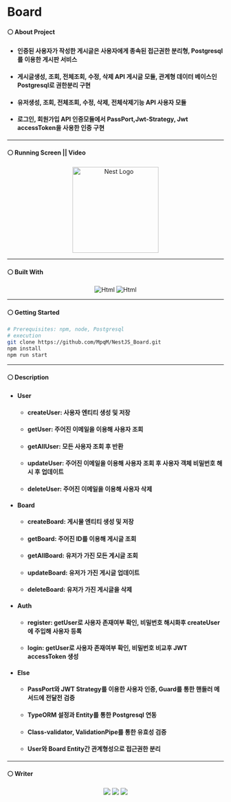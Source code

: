 # Board
#### ⚪ About Project
* #### 인증된 사용자가 작성한 게시글은 사용자에게 종속된 접근권한 분리형, Postgresql를 이용한 게시판 서비스
* #### 게시글생성, 조회, 전체조회, 수정, 삭제 API 게시글 모듈, 관계형 데이터 베이스인 Postgresql로 권한분리 구현
* #### 유저생성, 조회, 전체조회, 수정, 삭제, 전체삭제기능 API 사용자 모듈
* #### 로그인, 회원가입 API 인증모듈에서 PassPort,Jwt-Strategy, Jwt accessToken을 사용한 인증 구현

- - -

#### ⚪ Running Screen || Video
<p align="center">
  <a href="http://nestjs.com/" target="blank"><img src="https://nestjs.com/img/logo-small.svg" width="200" alt="Nest Logo" /></a>
</p>

- - -

#### ⚪ Built With
<p align="center">
  <img alt="Html" src ="https://img.shields.io/badge/NestJS-E0234E.svg?&style=for-the-badge&logo=NestJS&logoColor=white"/> <img alt="Html" src ="https://img.shields.io/badge/TypeScript-3178C6.svg?&style=for-the-badge&logo=TypeScript&logoColor=white"/>
</p>

- - -

#### ⚪ Getting Started
```bash
# Prerequisites: npm, node, Postgresql
# execution
git clone https://github.com/MpqM/NestJS_Board.git
npm install
npm run start
```

- - -

#### ⚪ Description 
* #### User
  * #### createUser: 사용자 엔티티 생성 및 저장
  * #### getUser: 주어진 이메일을 이용해 사용자 조회
  * #### getAllUser: 모든 사용자 조회 후 반환
  * #### updateUser: 주어진 이메일을 이용해 사용자 조회 후 사용자 객체 비밀번호 해시 후 업데이트
  * #### deleteUser: 주어진 이메일을 이용해 사용자 삭제
* #### Board
  * #### createBoard: 게시물 엔티티 생성 및 저장
  * #### getBoard: 주어진 ID를 이용해 게시글 조회
  * #### getAllBoard: 유저가 가진 모든 게시글 조회
  * #### updateBoard: 유저가 가진 게시글 업데이트
  * #### deleteBoard: 유저가 가진 게시글을 삭제
* #### Auth
  * #### register: getUser로 사용자 존재여부 확인, 비밀번호 해시화후 createUser에 주입해 사용자 등록
  * #### login: getUser로 사용자 존재여부 확인, 비밀번호 비교후 JWT accessToken 생성
* #### Else
  * #### PassPort와 JWT Strategy를 이용한 사용자 인증, Guard를 통한 핸들러 메서드에 전달전 검증
  * #### TypeORM 설정과 Entity를 통한 Postgresql 연동
  * #### Class-validator, ValidationPipe를 통한 유효성 검증
  * #### User와 Board Entity간 관계형성으로 접근권한 분리

- - -

#### ⚪ Writer
<p align ="center">
  <img src ="https://img.shields.io/badge/gmail-EA4335.svg?&style=for-the-badge&logo=gmail&logoColor=white"/></a> <a href = "https://github.com/MpqM"><img src ="https://img.shields.io/badge/GitHub-181717.svg?&style=for-the-badge&logo=GitHub&logoColor=white"/></a> <a href = "https://MpqM.tistory.com/"> <img src ="https://img.shields.io/badge/tistory-000000.svg?&style=for-the-badge&logo=Tistory&logoColor=white"/></a>
</p>


